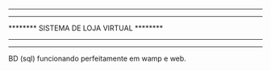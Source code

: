 ************************************************************************
********		 												********
********				SISTEMA DE LOJA VIRTUAL					********	
********														********
************************************************************************
BD (sql) funcionando perfeitamente em wamp e web.